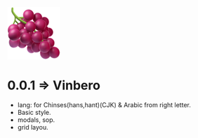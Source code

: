 <!-- grape => vinbero -->
![vinbero](make/grape.png)

# 0.0.1 => Vinbero
- lang: for Chinses(hans,hant)(CJK) & Arabic from right letter.
- Basic style.
- modals, sop.
- grid layou.